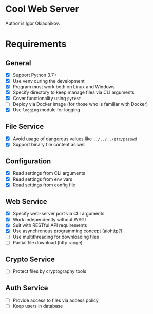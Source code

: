 
# Cool Web Server

Author is Igor Okladnikov.

# Requirements

## General

- [x] Support Python 3.7+
- [x] Use venv during the development
- [x] Program must work both on Linux and Windows
- [x] Specify directory to keep manage files via CLI arguments
- [x] Cover functionality using `pytest`
- [ ] Deploy via Docker image (for those who is familiar with Docker)
- [x] Use `logging` module for logging

## File Service

- [x] Avoid usage of dangerous values like `../../../etc/passwd`
- [x] Support binary file content as well

## Configuration

- [x] Read settings from CLI arguments
- [x] Read settings from env vars
- [x] Read settings from config file

## Web Service

- [x] Specify web-server port via CLI arguments
- [x] Work independently without WSGI
- [x] Suit with RESTful API requirements
- [x] Use asynchronous programming concept (aiohttp?)
- [ ] Use multithreading for downloading files
- [ ] Partial file download (http range)

## Crypto Service

- [ ] Protect files by cryptography tools

## Auth Service

- [ ] Provide access to files via access policy
- [ ] Keep users in database
